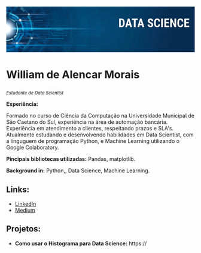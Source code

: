 <p align="center">
  <img src="banner.png" >
</p>

# William de Alencar Morais
<sub>*Estudante de Data Scientist*</sub>

**Experiência:**

Formado no curso de Ciência da Computação na Universidade Municipal de São Caetano do Sul, experiência na área de automação bancária. Experiência em atendimento a clientes, respeitando prazos e SLA's. Atualmente estudando e desenvolvendo habilidades em Data Scientist, com a linguguem de programação Python, e Machine Learning utilizando o Google Colaboratory. 

**Pincipais bibliotecas utilizadas:** Pandas, matplotlib.

**Background in:** Python,, Data Science, Machine Learning.

## **Links:**
* [LinkedIn](http://www.linkedin.com/in/william-morais)
* [Medium](https://medium.com/@william-morais)



## Projetos:

* **Como usar o Histograma para Data Science:** https://
